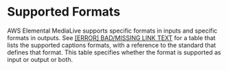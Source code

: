 # Supported Formats<a name="supported-formats"></a>

AWS Elemental MediaLive supports specific formats in inputs and specific formats in outputs\. See [[ERROR] BAD/MISSING LINK TEXT](general-information-supported-formats.md) for a table that lists the supported captions formats, with a reference to the standard that defines that format\. This table specifies whether the format is supported as input or output or both\. 